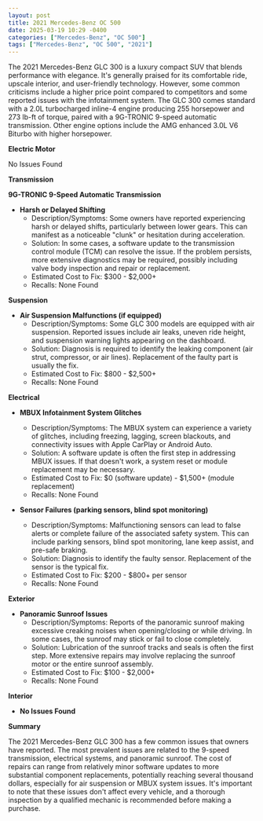 ```yaml
---
layout: post
title: 2021 Mercedes-Benz OC 500
date: 2025-03-19 10:29 -0400
categories: ["Mercedes-Benz", "OC 500"]
tags: ["Mercedes-Benz", "OC 500", "2021"]
---
```

The 2021 Mercedes-Benz GLC 300 is a luxury compact SUV that blends performance with elegance. It's generally praised for its comfortable ride, upscale interior, and user-friendly technology. However, some common criticisms include a higher price point compared to competitors and some reported issues with the infotainment system. The GLC 300 comes standard with a 2.0L turbocharged inline-4 engine producing 255 horsepower and 273 lb-ft of torque, paired with a 9G-TRONIC 9-speed automatic transmission. Other engine options include the AMG enhanced 3.0L V6 Biturbo with higher horsepower.

**Electric Motor**

No Issues Found

**Transmission**

**9G-TRONIC 9-Speed Automatic Transmission**
*   **Harsh or Delayed Shifting**
    *   Description/Symptoms: Some owners have reported experiencing harsh or delayed shifts, particularly between lower gears. This can manifest as a noticeable "clunk" or hesitation during acceleration.
    *   Solution: In some cases, a software update to the transmission control module (TCM) can resolve the issue. If the problem persists, more extensive diagnostics may be required, possibly including valve body inspection and repair or replacement.
    *   Estimated Cost to Fix: $300 - $2,000+
    * Recalls: None Found

**Suspension**

*   **Air Suspension Malfunctions (if equipped)**
    *   Description/Symptoms: Some GLC 300 models are equipped with air suspension. Reported issues include air leaks, uneven ride height, and suspension warning lights appearing on the dashboard.
    *   Solution: Diagnosis is required to identify the leaking component (air strut, compressor, or air lines). Replacement of the faulty part is usually the fix.
    *   Estimated Cost to Fix: $800 - $2,500+
    * Recalls: None Found

**Electrical**

*   **MBUX Infotainment System Glitches**
    *   Description/Symptoms: The MBUX system can experience a variety of glitches, including freezing, lagging, screen blackouts, and connectivity issues with Apple CarPlay or Android Auto.
    *   Solution: A software update is often the first step in addressing MBUX issues. If that doesn't work, a system reset or module replacement may be necessary.
    *   Estimated Cost to Fix: $0 (software update) - $1,500+ (module replacement)
    * Recalls: None Found

*   **Sensor Failures (parking sensors, blind spot monitoring)**
    *   Description/Symptoms: Malfunctioning sensors can lead to false alerts or complete failure of the associated safety system. This can include parking sensors, blind spot monitoring, lane keep assist, and pre-safe braking.
    *   Solution: Diagnosis to identify the faulty sensor. Replacement of the sensor is the typical fix.
    *   Estimated Cost to Fix: $200 - $800+ per sensor
    * Recalls: None Found

**Exterior**

*   **Panoramic Sunroof Issues**
    *   Description/Symptoms: Reports of the panoramic sunroof making excessive creaking noises when opening/closing or while driving. In some cases, the sunroof may stick or fail to close completely.
    *   Solution: Lubrication of the sunroof tracks and seals is often the first step. More extensive repairs may involve replacing the sunroof motor or the entire sunroof assembly.
    *   Estimated Cost to Fix: $100 - $2,000+
    * Recalls: None Found

**Interior**

*   **No Issues Found**

**Summary**

The 2021 Mercedes-Benz GLC 300 has a few common issues that owners have reported. The most prevalent issues are related to the 9-speed transmission, electrical systems, and panoramic sunroof. The cost of repairs can range from relatively minor software updates to more substantial component replacements, potentially reaching several thousand dollars, especially for air suspension or MBUX system issues. It's important to note that these issues don't affect every vehicle, and a thorough inspection by a qualified mechanic is recommended before making a purchase.

